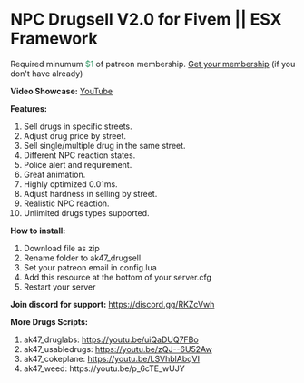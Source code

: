 <h1>NPC Drugsell V2.0 for Fivem || ESX Framework</h1>
<p>Required minumum <span style="color: #339966;">$1</span> of patreon membership. <a href="https://patreon.com/menanak47" target="_blank">Get your membership</a> (if you don't have already)</p>
<p><strong>Video Showcase:</strong> <a href="https://youtu.be/iwrWpmo31kQ">YouTube</a></p>
<p><strong>Features:</strong></p>
<ol>
<li>Sell drugs in specific streets.</li>
<li>Adjust drug price by street.</li>
<li>Sell single/multiple drug in the same street.</li>
<li>Different NPC reaction states.</li>
<li>Police alert and requirement.</li>
<li>Great animation.</li>
<li>Highly optimized 0.01ms.</li>
<li>Adjust hardness in selling by street.</li>
<li>Realistic NPC reaction.</li>
<li>Unlimited drugs types supported.</li>
</ol>
<p><strong>How to install:</strong></p>
<ol>
<li>Download file as zip</li>
<li>Rename folder to ak47_drugsell</li>
<li>Set your patreon email in config.lua</li>
<li>Add this resource at the bottom of your server.cfg</li>
<li>Restart your server</li>
</ol>
<p><strong>Join discord for support:</strong> <a href="https://discord.gg/RKZcVwh">https://discord.gg/RKZcVwh</a></p>
<p><strong>More Drugs Scripts:</strong></p>
<ol>
<li>ak47_druglabs: <a href="https://youtu.be/uiQaDUQ7FBo">https://youtu.be/uiQaDUQ7FBo </a></li>
<li>ak47_usabledrugs: <a href="https://youtu.be/zQJ--6U52Aw">https://youtu.be/zQJ--6U52Aw </a></li>
<li>ak47_cokeplane: <a href="https://youtu.be/LSVhblAbqVI">https://youtu.be/LSVhblAbqVI </a></li>
<li>ak47_weed: https://youtu.be/p_6cTE_wUJY</li>
</ol>
